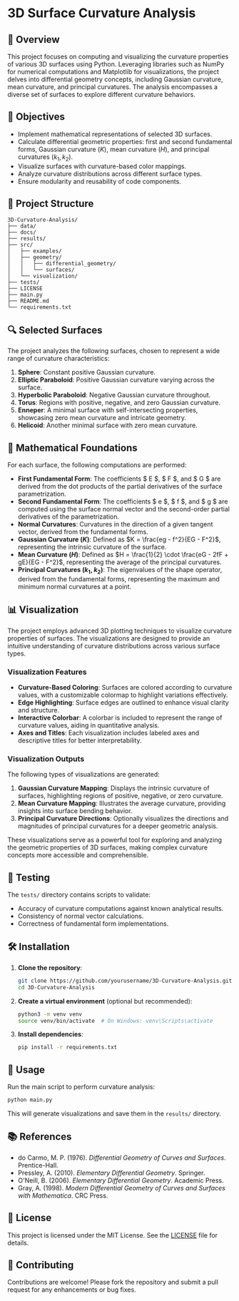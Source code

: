# 3D Surface Curvature Analysis

## 📌 Overview

This project focuses on computing and visualizing the curvature properties of various 3D surfaces using Python. Leveraging libraries such as NumPy for numerical computations and Matplotlib for visualizations, the project delves into differential geometry concepts, including Gaussian curvature, mean curvature, and principal curvatures. The analysis encompasses a diverse set of surfaces to explore different curvature behaviors.

## 🧠 Objectives

- Implement mathematical representations of selected 3D surfaces.
- Calculate differential geometric properties: first and second fundamental forms, Gaussian curvature $(K)$, mean curvature $(H)$, and principal curvatures $(k_{1}, k_{2})$.
- Visualize surfaces with curvature-based color mappings.
- Analyze curvature distributions across different surface types.
- Ensure modularity and reusability of code components.

## 📁 Project Structure

```
3D-Curvature-Analysis/
├── data/                 
├── docs/                   
├── results/                
├── src/      
│   ├── examples/              
│   ├── geometry/           
│   │   ├── differential_geometry/
│   │   └── surfaces/              
│   └── visualization/      
├── tests/              
├── LICENSE 
├── main.py                
├── README.md       
└── requirements.txt             
```

## 🔍 Selected Surfaces

The project analyzes the following surfaces, chosen to represent a wide range of curvature characteristics:

1. **Sphere**: Constant positive Gaussian curvature.
2. **Elliptic Paraboloid**: Positive Gaussian curvature varying across the surface.
3. **Hyperbolic Paraboloid**: Negative Gaussian curvature throughout.
4. **Torus**: Regions with positive, negative, and zero Gaussian curvature.
5. **Enneper**: A minimal surface with self-intersecting properties, showcasing zero mean curvature and intricate geometry.
6. **Helicoid**: Another minimal surface with zero mean curvature.

## 🧮 Mathematical Foundations

For each surface, the following computations are performed:

- **First Fundamental Form**: The coefficients $ E $, $ F $, and $ G $ are derived from the dot products of the partial derivatives of the surface parametrization.
- **Second Fundamental Form**: The coefficients $ e $, $ f $, and $ g $ are computed using the surface normal vector and the second-order partial derivatives of the parametrization.
- **Normal Curvatures**: Curvatures in the direction of a given tangent vector, derived from the fundamental forms.
- **Gaussian Curvature ($K$)**: Defined as $K = \frac{eg - f^2}{EG - F^2}$, representing the intrinsic curvature of the surface.
- **Mean Curvature ($H$)**: Defined as $H = \frac{1}{2} \cdot \frac{eG - 2fF + gE}{EG - F^2}$, representing the average of the principal curvatures.
- **Principal Curvatures ($k_{1}$, $k_{2}$)**: The eigenvalues of the shape operator, derived from the fundamental forms, representing the maximum and minimum normal curvatures at a point.

## 📊 Visualization

The project employs advanced 3D plotting techniques to visualize curvature properties of surfaces. The visualizations are designed to provide an intuitive understanding of curvature distributions across various surface types.

### Visualization Features

- **Curvature-Based Coloring**: Surfaces are colored according to curvature values, with a customizable colormap to highlight variations effectively.
- **Edge Highlighting**: Surface edges are outlined to enhance visual clarity and structure.
- **Interactive Colorbar**: A colorbar is included to represent the range of curvature values, aiding in quantitative analysis.
- **Axes and Titles**: Each visualization includes labeled axes and descriptive titles for better interpretability.

### Visualization Outputs

The following types of visualizations are generated:

1. **Gaussian Curvature Mapping**: Displays the intrinsic curvature of surfaces, highlighting regions of positive, negative, or zero curvature.
2. **Mean Curvature Mapping**: Illustrates the average curvature, providing insights into surface bending behavior.
3. **Principal Curvature Directions**: Optionally visualizes the directions and magnitudes of principal curvatures for a deeper geometric analysis.

These visualizations serve as a powerful tool for exploring and analyzing the geometric properties of 3D surfaces, making complex curvature concepts more accessible and comprehensible.

## 🧪 Testing

The `tests/` directory contains scripts to validate:

- Accuracy of curvature computations against known analytical results.
- Consistency of normal vector calculations.
- Correctness of fundamental form implementations.

## 🛠️ Installation

1. **Clone the repository**:

   ```bash
   git clone https://github.com/yourusername/3D-Curvature-Analysis.git
   cd 3D-Curvature-Analysis
   ```

2. **Create a virtual environment** (optional but recommended):

   ```bash
   python3 -m venv venv
   source venv/bin/activate  # On Windows: venv\Scripts\activate
   ```

3. **Install dependencies**:

   ```bash
   pip install -r requirements.txt
   ```

## 🚀 Usage

Run the main script to perform curvature analysis:

```bash
python main.py
```

This will generate visualizations and save them in the `results/` directory.

## 📚 References

- do Carmo, M. P. (1976). *Differential Geometry of Curves and Surfaces*. Prentice-Hall.
- Pressley, A. (2010). *Elementary Differential Geometry*. Springer.
- O'Neill, B. (2006). *Elementary Differential Geometry*. Academic Press.
- Gray, A. (1998). *Modern Differential Geometry of Curves and Surfaces with Mathematica*. CRC Press.

## 📝 License

This project is licensed under the MIT License. See the [LICENSE](LICENSE) file for details.

## 🤝 Contributing

Contributions are welcome! Please fork the repository and submit a pull request for any enhancements or bug fixes. 
